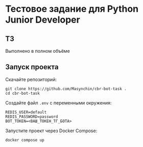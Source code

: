 # Тестовое задание для Python Junior Developer

## ТЗ

Выполнено в полном объёме

## Запуск проекта

Скачайте репозиторий:

~~~shell
git clone https://github.com/Masynchin/cbr-bot-task .
cd cbr-bot-task
~~~

Создайте файл `.env` с переменными окружения:

~~~env
REDIS_USER=default
REDIS_PASSWORD=password
BOT_TOKEN=<ВАШ_ТОКЕН_ТГ_БОТА>
~~~

Запустите проект через Docker Compose:

~~~shell
docker compose up
~~~
